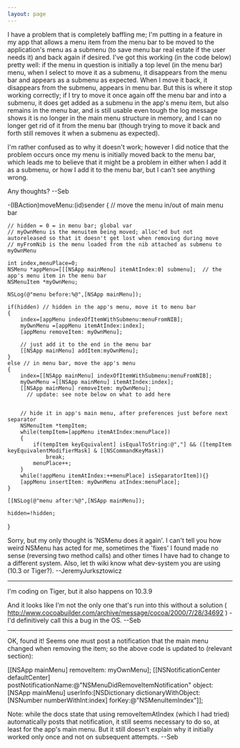 ```yaml
---
layout: page
---
```




I have a problem that is completely baffling me; I'm putting in a feature in my app that allows a menu item from the menu bar to be moved to the application's menu as a submenu (to save menu bar real estate if the user needs it) and back again if desired. I've got this working (in the code below) pretty well: if the menu in question is initially a top level (in the menu bar) menu, when I select to move it as a submenu, it disappears from the menu bar and appears as a submenu as expected. When I move it back, it disappears from the submenu, appears in menu bar. But this is where it stop working correctly; if I try to move it once again off the menu bar and into a submenu, it does get added as a submenu in the app's menu item, but also remains in the menu bar, and is still usable even tough the log message shows it is no longer in the main menu structure in memory, and I can no longer get rid of it from the menu bar (though trying to move it back and forth still removes it when a submenu as expected).

I'm rather confused as to why it doesn't work; however I did notice that the problem occurs once my menu is initially moved back to the menu bar, which leads me to believe that it might be a problem in either when I add it as a submenu, or how I add it to the menu bar, but I can't see anything wrong.

Any thoughts?  --Seb

    

-(IBAction)moveMenu:(id)sender
{
	// move the menu in/out of main menu bar

	// hidden = 0 = in menu bar; global var
	// myOwnMenu is the menuitem being moved; alloc'ed but not autoreleased so that it doesn't get lost when removing during move
	// myFromNib is the menu loaded from the nib attached as submenu to myOwnMenu
	
	int index,menuPlace=0;
	NSMenu *appMenu=[[[NSApp mainMenu] itemAtIndex:0] submenu];  // the app's menu item in the menu bar
	NSMenuItem *myOwnMenu;

	NSLog(@"menu before:%@",[NSApp mainMenu]);

	if(hidden) // hidden in the app's menu, move it to menu bar
	{
		index=[appMenu indexOfItemWithSubmenu:menuFromNIB];
		myOwnMenu =[appMenu itemAtIndex:index];
		[appMenu removeItem: myOwnMenu];
		
		// just add it to the end in the menu bar
		[[NSApp mainMenu] addItem:myOwnMenu];
	}
	else // in menu bar, move the app's menu
	{
		index=[[NSApp mainMenu] indexOfItemWithSubmenu:menuFromNIB];
		myOwnMenu =[[NSApp mainMenu] itemAtIndex:index];
		[[NSApp mainMenu] removeItem: myOwnMenu];
		  // update: see note below on what to add here


		// hide it in app's main menu, after preferences just before next separator
		NSMenuItem *tempItem;
		while(tempItem=[appMenu itemAtIndex:menuPlace])
		{
			if(tempItem keyEquivalent] isEqualToString:@","] && ([tempItem keyEquivalentModifierMask] & [[NSCommandKeyMask))
				break;
			menuPlace++;
		}
		while(!appMenu itemAtIndex:++menuPlace] isSeparatorItem]){}
		[appMenu insertItem: myOwnMenu atIndex:menuPlace];
	}

	[[NSLog(@"menu after:%@",[NSApp mainMenu]);

	hidden=!hidden;
}


Sorry, but my only thought is 'NSMenu does it again'. I can't tell you how weird NSMenu has acted for me, sometimes the 'fixes' I found made no sense (reversing two method calls) and other times I have had to change to a different system. Also, let th wiki know what dev-system you are using (10.3 or Tiger?). --JeremyJurksztowicz

----
I'm coding on Tiger, but it also happens on 10.3.9

And it looks like I'm not the only one that's run into this without a solution ( http://www.cocoabuilder.com/archive/message/cocoa/2000/7/28/34692 ) - I'd definitively call this a bug in the OS.  --Seb

----

OK, found it! Seems one must post a notification that the main menu changed when removing the item; so the above code is updated to (relevant section):
    
[[NSApp mainMenu] removeItem: myOwnMenu];
[[NSNotificationCenter defaultCenter] postNotificationName:@"NSMenuDidRemoveItemNotification" object:[NSApp mainMenu] userInfo:[NSDictionary dictionaryWithObject:[NSNumber numberWithInt:index] forKey:@"NSMenuItemIndex"]];


Note: while the docs state that using     removeItemAtIndex (which I had tried) automatically posts that notification, it still seems necessary to do so, at least for the app's main menu. But it still doesn't explain why it initially worked only once and not on subsequent attempts.  --Seb
